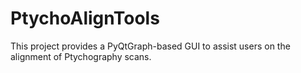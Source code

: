 # PtychoAlignTools
This project provides a PyQtGraph-based GUI to assist users on the alignment of Ptychography scans.
